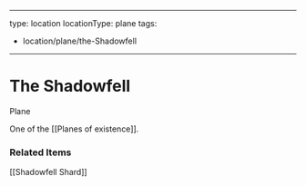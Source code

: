 
---
type: location
locationType: plane
tags: 
- location/plane/the-Shadowfell
---

# The Shadowfell
Plane

One of the [[Planes of existence]]. 

### Related Items
[[Shadowfell Shard]]

